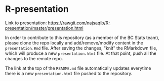 # R-presentation

Link to presentation: https://rawgit.com/najsaqib/R-presentation/master/presentation.html

In order to contribute to this repository (as a member of the BC Stats team), please clone the repo locally and add/remove/modify content in the `presentation.Rmd` file. 
After saving the changes, "knit" the RMarkdown file, which will produce a new `presentation.html` file. At that point, push all the changes to the remote repo.

The link at the top of the `README.md` file automatically updates everytime there is a new `presentation.html` file pushed to the repository.  